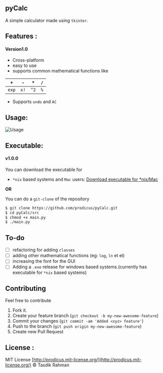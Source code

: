 ## pyCalc

A simple calculator made using `tkinter`. 

## Features : 

#### Version1.0

* Cross-platform
* easy to use
* supports common mathematical functions like 

| `+`   | `-`  | `*`  | `/`  |
|:-:|---|---|---|
| `exp`  |  `x!` | `^2`  |  `%` |

* Supports `undo` and `AC`

## Usage:

![Usage](https://raw.githubusercontent.com/prodicus/pyCalc/master/assets/pyCalc_usage.gif)

## Executable:

#### v1.0.0

You can download the executable for 

* `*nix` based systems and `Mac` users: [Download executable for *nix/Mac](https://github.com/prodicus/pyCalc/releases)

**OR**

You can do a `git-clone` of the repository

```bash
$ git clone https://github.com/prodicus/pyCalc.git
$ cd pyCalc/src
$ chmod +x main.py
$ ./main.py
```

## To-do

* [ ] refactoring for adding `classes`
* [ ] adding other mathematical functions (eg: `log`, `ln` et el)
* [ ] increasing the font for the GUI
* [ ] Adding a `.exe` release for windows based systems.(currently has executable for `*nix` based systems)

## Contributing

Feel free to contribute

1. Fork it.
2. Create your feature branch (`git checkout -b my-new-awesome-feature`)
3. Commit your changes (`git commit -am 'Added <xyz> feature'`)
4. Push to the branch (`git push origin my-new-awesome-feature`)
5. Create new Pull Request

## License :

MIT License [http://prodicus.mit-license.org/](http://prodicus.mit-license.org/) &copy; Tasdik Rahman
